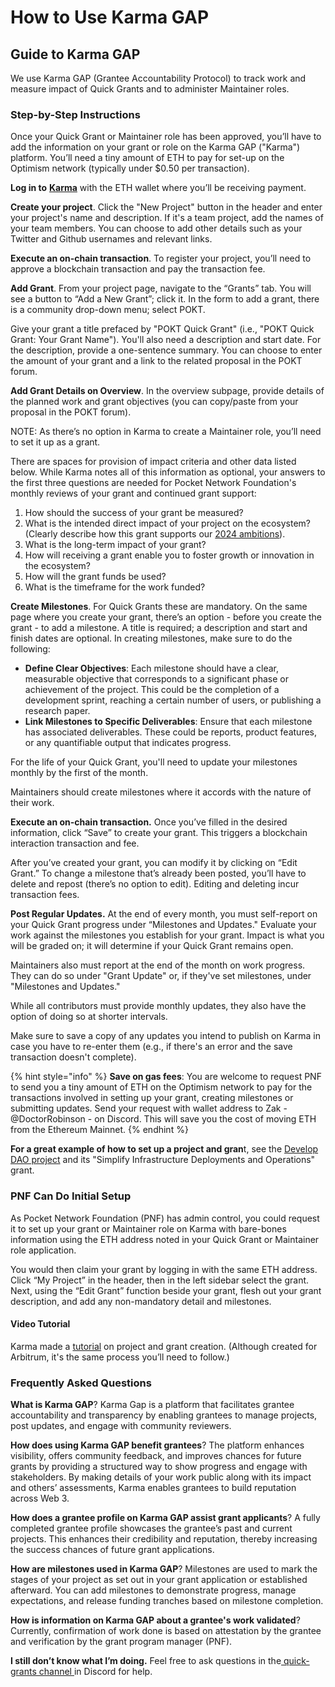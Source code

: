 # How to Use Karma GAP

## Guide to Karma GAP

We use Karma GAP (Grantee Accountability Protocol) to track work and measure impact of Quick Grants and to administer Maintainer roles.

### Step-by-Step Instructions

Once your Quick Grant or Maintainer role has been approved, you’ll have to add the information on your grant or role on the Karma GAP ("Karma") platform. You’ll need a tiny amount of ETH to pay for set-up on the Optimism network (typically under $0.50 per transaction).

**Log in to** [**Karma**](https://gap.karmahq.xyz/) with the ETH wallet where you’ll be receiving payment.

**Create your project**. Click the "New Project" button in the header and enter your project's name and description. If it's a team project, add the names of your team members. You can choose to add other details such as your Twitter and Github usernames and relevant links.&#x20;

**Execute an on-chain transaction**. To register your project, you’ll need to approve a blockchain transaction and pay the transaction fee.

**Add Grant**. From your project page, navigate to the “Grants” tab. You will see a button to “Add a New Grant”; click it. In the form to add a grant, there is a community drop-down menu; select POKT.&#x20;

Give your grant a title prefaced by "POKT Quick Grant" (i.e., "POKT Quick Grant: Your Grant Name"). You'll also need a description and start date. For the description, provide a one-sentence summary. You can choose to enter the amount of your grant and a link to the related proposal in the POKT forum.

**Add Grant Details on Overview**. In the overview subpage, provide details of the planned work and grant objectives (you can copy/paste from your proposal in the POKT forum).

NOTE: As there’s no option in Karma to create a Maintainer role, you’ll need to set it up as a grant.

There are spaces for provision of impact criteria and other data listed below. While Karma notes all of this information as optional, your answers to the first three questions are needed for Pocket Network Foundation's monthly reviews of your grant and continued grant support:

1. How should the success of your grant be measured?
2. What is the intended direct impact of your project on the ecosystem? (Clearly describe how this grant supports our [2024 ambitions](https://www.google.com/url?q=https://forum.pokt.network/t/pnf-ecosystem-strategy-and-ambitions-update/4836\&sa=D\&source=editors\&ust=1713496410018252\&usg=AOvVaw2dV5xyZz4I4x-V4FilDpRG)).
3. What is the long-term impact of your grant?
4. How will receiving a grant enable you to foster growth or innovation in the ecosystem?
5. How will the grant funds be used?
6. What is the timeframe for the work funded?

**Create Milestones**. For Quick Grants these are mandatory. On the same page where you create your grant, there’s an option - before you create the grant - to add a milestone. A title is required; a description and start and finish dates are optional. In creating milestones, make sure to do the following:&#x20;

* **Define Clear Objectives**: Each milestone should have a clear, measurable objective that corresponds to a significant phase or achievement of the project. This could be the completion of a development sprint, reaching a certain number of users, or publishing a research paper.
* **Link Milestones to Specific Deliverables**: Ensure that each milestone has associated deliverables. These could be reports, product features, or any quantifiable output that indicates progress.

For the life of your Quick Grant, you'll need to update your milestones monthly by the first of the month.

Maintainers should create milestones where it accords with the nature of their work.&#x20;

**Execute an on-chain transaction.** Once you’ve filled in the desired information, click “Save” to create your grant. This triggers a blockchain interaction transaction and fee.

After you’ve created your grant, you can modify it by clicking on “Edit Grant.” To change a milestone that’s already been posted, you’ll have to delete and repost (there’s no option to edit). Editing and deleting incur transaction fees.

**Post Regular Updates.** At the end of every month, you must self-report on your Quick Grant progress under “Milestones and Updates." Evaluate your work against the milestones you establish for your grant. Impact is what you will be graded on; it will determine if your Quick Grant remains open.

Maintainers also must report at the end of the month on work progress. They can do so under "Grant Update" or, if they've set milestones, under "Milestones and Updates."

While all contributors must provide monthly updates, they also have the option of doing so at shorter intervals.

Make sure to save a copy of any updates you intend to publish on Karma in case you have to re-enter them (e.g., if there's an error and the save transaction doesn't complete).

{% hint style="info" %}
**Save on gas fees**: You are welcome to request PNF to send you a tiny amount of ETH on the Optimism network to pay for the transactions involved in setting up your grant, creating milestones or submitting updates. Send your request with wallet address to Zak - @DoctorRobinson - on Discord. This will save you the cost of moving ETH from the Ethereum Mainnet.
{% endhint %}

**For a great example of how to set up a project and gran**t, see the [Develop DAO project](https://gap.karmahq.xyz/project/simplify-infrastructure-deployments-and-operations) and its "Simplify Infrastructure Deployments and Operations" grant.

### PNF Can Do Initial Setup

As Pocket Network Foundation (PNF) has admin control, you could request it to set up your grant or Maintainer role on Karma with bare-bones information using the ETH address noted in your Quick Grant or Maintainer role application.

You would then claim your grant by logging in with the same ETH address. Click “My Project” in the header, then in the left sidebar select the grant. Next, using the “Edit Grant” function beside your grant, flesh out your grant description, and add any non-mandatory detail and milestones.

#### Video Tutorial <a href="#h.nkgl23te534k" id="h.nkgl23te534k"></a>

Karma made a [tutorial](https://www.google.com/url?q=https://www.loom.com/share/808079dd4c0a40c69e7ff3368e4bbf5b\&sa=D\&source=editors\&ust=1713496410020798\&usg=AOvVaw10ZO4nSHKzDeuB\_I5xJuOy) on project and grant creation. (Although created for Arbitrum, it's the same process you’ll need to follow.)

### Frequently Asked Questions

**What is Karma GAP**? Karma Gap is a platform that facilitates grantee accountability and transparency by enabling grantees to manage projects, post updates, and engage with community reviewers.

**How does using Karma GAP benefit grantees**? The platform enhances visibility, offers community feedback, and improves chances for future grants by providing a structured way to show progress and engage with stakeholders. By making details of your work public along with its impact and others’ assessments, Karma enables grantees to build reputation across Web 3.

**How does a grantee profile on Karma GAP assist grant applicants**? A fully completed grantee profile showcases the grantee’s past and current projects. This enhances their credibility and reputation, thereby increasing the success chances of future grant applications.

**How are milestones used in Karma GAP**? Milestones are used to mark the stages of your project as set out in your grant application or established afterward. You can add milestones to demonstrate progress, manage expectations, and release funding tranches based on milestone completion.

**How is information on Karma GAP about a grantee's work validated**? Currently, confirmation of work done is based on attestation by the grantee and verification by the grant program manager (PNF).

**I still don’t know what I’m doing.** Feel free to ask questions in the[ quick-grants channel ](https://www.google.com/url?q=https://discord.com/channels/553741558869131266/1210657674669334619\&sa=D\&source=editors\&ust=1713496410021857\&usg=AOvVaw1-XK1yAgoA3jwFDeYNyr4e)in Discord for help.

